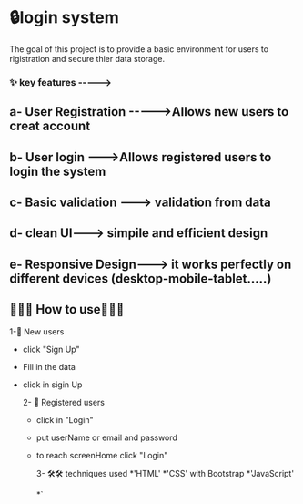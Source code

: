 # 🔒login system 
The goal of this project is to provide a basic environment for users to rigistration and secure thier data storage.
### ✨ key features -----> 
## a- User Registration ----->Allows new users to creat account
## b- User login --->Allows registered users to login the system
## c- Basic validation ---> validation from data
## d- clean UI---> simpile and efficient design
## e- Responsive Design--->  it works  perfectly  on different devices (desktop-mobile-tablet.....)

## 🧩🧩🧩 How  to use🧩🧩🧩

1-🎇 New users
* click "Sign Up"
* Fill in the data
* click in sigin Up

  2- 🎇 Registered users
  * click in "Login"
  * put userName or email and password
  * to reach screenHome click "Login"

    3- 🛠🛠 techniques used
    *'HTML'
    *'CSS' with Bootstrap
    *'JavaScript'
    
    *`
